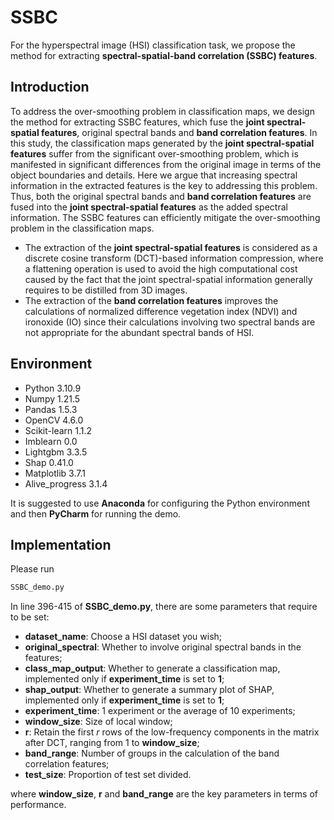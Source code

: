 # SSBC
For the hyperspectral image (HSI) classification task, we propose the method for extracting **spectral-spatial-band correlation (SSBC) features**. 

## Introduction
To address the over-smoothing problem in classification maps, we design the method for extracting SSBC features, which fuse the **joint spectral-spatial features**, original spectral bands and **band correlation features**. In this study, the classification maps generated by the **joint spectral-spatial features** suffer from the significant over-smoothing problem, which is manifested in significant differences from the original image in terms of the object boundaries and details. Here we argue that increasing spectral information in the extracted features is the key to addressing this problem. Thus, both the original spectral bands and **band correlation features** are fused into the **joint spectral-spatial features** as the added spectral information. The SSBC features can efficiently mitigate the over-smoothing problem in the classification maps.

- The extraction of the **joint spectral-spatial features** is considered as a discrete cosine transform (DCT)-based information compression, where a flattening operation is used to avoid the high computational cost caused by the fact that the joint spectral-spatial information generally requires to be distilled from 3D images.
- The extraction of the **band correlation features** improves the calculations of normalized difference vegetation index (NDVI) and ironoxide (IO) since their calculations involving two spectral bands are not appropriate for the abundant spectral bands of HSI.

## Environment
- Python 3.10.9
- Numpy 1.21.5
- Pandas 1.5.3
- OpenCV 4.6.0
- Scikit-learn 1.1.2
- Imblearn 0.0
- Lightgbm 3.3.5
- Shap 0.41.0
- Matplotlib 3.7.1
- Alive_progress 3.1.4

It is suggested to use **Anaconda** for configuring the Python environment and then **PyCharm** for running the demo.

## Implementation
Please run

```python
SSBC_demo.py
```

In line 396-415 of **SSBC_demo.py**, there are some parameters that require to be set:

- **dataset_name**: Choose a HSI dataset you wish;
- **original_spectral**: Whether to involve original spectral bands in the features;
- **class_map_output**: Whether to generate a classification map, implemented only if **experiment_time** is set to **1**;
- **shap_output**: Whether to generate a summary plot of SHAP, implemented only if **experiment_time** is set to **1**;
- **experiment_time**: 1 experiment or the average of 10 experiments;
- **window_size**: Size of local window;
- **r**: Retain the first *r* rows of the low-frequency components in the matrix after DCT, ranging from 1 to **window_size**;
- **band_range**: Number of groups in the calculation of the band correlation features;
- **test_size**: Proportion of test set divided.

where **window_size**, **r** and **band_range** are the key parameters in terms of performance.





